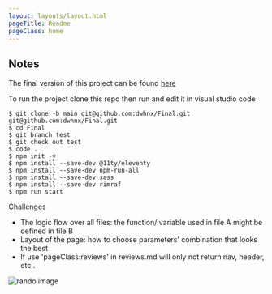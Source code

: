 ```yaml
---
layout: layouts/layout.html
pageTitle: Readme
pageClass: home
---
```


## Notes

The final version of this project can be found [here](https://zen-shaw-a13e4b.netlify.app)

To run the project clone this repo then run and edit it in visual studio code

```
$ git clone -b main git@github.com:dwhnx/Final.git git@github.com:dwhnx/Final.git
$ cd Final
$ git branch test
$ git check out test
$ code .
$ npm init -y
$ npm install --save-dev @11ty/eleventy
$ npm install --save-dev npm-run-all
$ npm install --save-dev sass
$ npm install --save-dev rimraf
$ npm run start

```

Challenges

- The logic flow over all files: the function/ variable used in file A might be defined in file B
- Layout of the page: how to choose parameters' combination that looks the best 
- If use 'pageClass:reviews' in reviews.md will only not return nav, header, etc.. 

![rando image](https://picsum.photos/640?random=3)